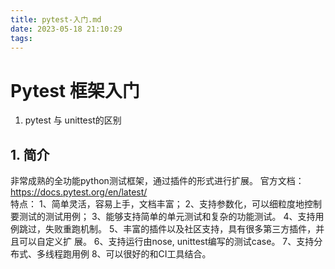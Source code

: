 ```yaml
---
title: pytest-入门.md
date: 2023-05-18 21:10:29
tags:
---
```

# Pytest 框架入门
1. pytest 与 unittest的区别


## 1. 简介  
非常成熟的全功能python测试框架，通过插件的形式进行扩展。
官方文档：https://docs.pytest.org/en/latest/  
 特点：
1、简单灵活，容易上手，文档丰富；
2、支持参数化，可以细粒度地控制要测试的测试用例；
3、能够支持简单的单元测试和复杂的功能测试。
4、支持用例跳过，失败重跑机制。
5、丰富的插件以及社区支持，具有很多第三方插件，并且可以自定义扩
展。
6、支持运行由nose, unittest编写的测试case。
7、支持分布式、多线程跑用例
8、可以很好的和CI工具结合。